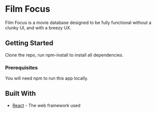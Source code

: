 # Film Focus

Film Focus is a movie database designed to be fully functional without a clunky UI, and with a breezy UX.

## Getting Started

Clone the repo, run npm-install to install all dependencies.

### Prerequisites

You will need npm to run this app locally.

## Built With

* [React](https://reactjs.org/) - The web framework used


